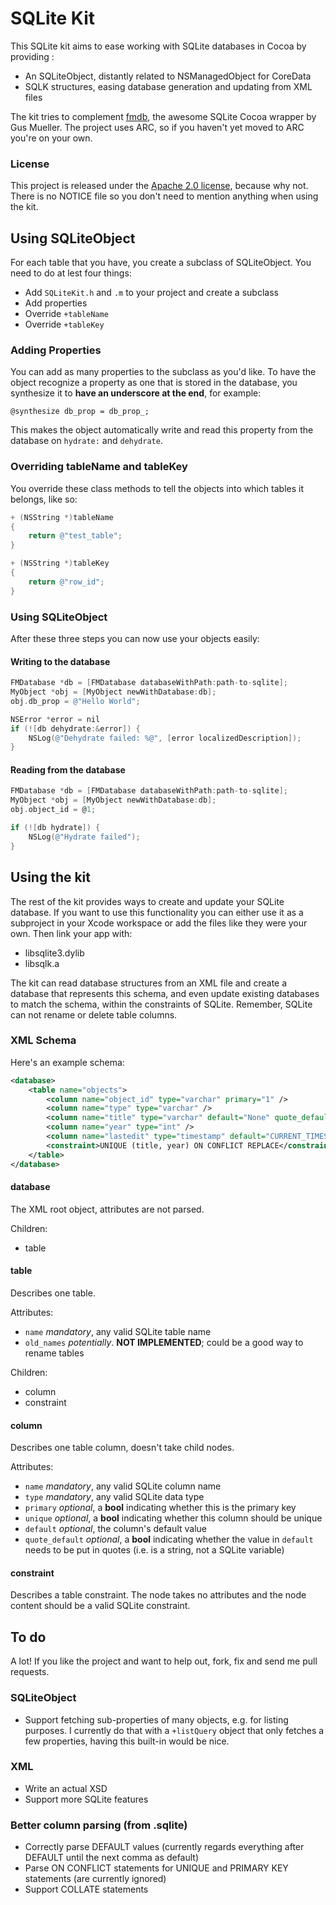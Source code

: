 SQLite Kit
==========

This SQLite kit aims to ease working with SQLite databases in Cocoa by providing :

* An SQLiteObject, distantly related to NSManagedObject for CoreData
* SQLK structures, easing database generation and updating from XML files

The kit tries to complement [fmdb], the awesome SQLite Cocoa wrapper by Gus Mueller. The project uses ARC, so if you haven't yet moved to ARC you're on your own.

### License ###

This project is released under the [Apache 2.0 license][apache], because why not. There is no NOTICE file so you don't need to mention anything when using the kit.

[fmdb]: https://github.com/ccgus/fmdb
[apache]: http://www.apache.org/licenses/LICENSE-2.0.html


Using SQLiteObject
------------------

For each table that you have, you create a subclass of SQLiteObject. You need to do at lest four things:

* Add `SQLiteKit.h` and `.m` to your project and create a subclass
* Add properties
* Override `+tableName`
* Override `+tableKey`


### Adding Properties ###

You can add as many properties to the subclass as you'd like. To have the object recognize a property as one that is stored in the database, you synthesize it to **have an underscore at the end**, for example:

    @synthesize db_prop = db_prop_;

This makes the object automatically write and read this property from the database on `hydrate:` and `dehydrate`.


### Overriding tableName and tableKey ###

You override these class methods to tell the objects into which tables it belongs, like so:

```objective-c
+ (NSString *)tableName
{
    return @"test_table";
}

+ (NSString *)tableKey
{
    return @"row_id";
}
```


### Using SQLiteObject ###

After these three steps you can now use your objects easily:

#### Writing to the database ####

```objective-c
FMDatabase *db = [FMDatabase databaseWithPath:path-to-sqlite];
MyObject *obj = [MyObject newWithDatabase:db];
obj.db_prop = @"Hello World";

NSError *error = nil
if (![db dehydrate:&error]) {
    NSLog(@"Dehydrate failed: %@", [error localizedDescription]);
}
```

#### Reading from the database ####

```objective-c
FMDatabase *db = [FMDatabase databaseWithPath:path-to-sqlite];
MyObject *obj = [MyObject newWithDatabase:db];
obj.object_id = @1;

if (![db hydrate]) {
    NSLog(@"Hydrate failed");
}
```


Using the kit
-------------

The rest of the kit provides ways to create and update your SQLite database. If you want to use this functionality you can either use it as a subproject in your Xcode workspace or add the files like they were your own. Then link your app with:

* libsqlite3.dylib
* libsqlk.a

The kit can read database structures from an XML file and create a database that represents this schema, and even update existing databases to match the schema, within the constraints of SQLite. Remember, SQLite can not rename or delete table columns.


### XML Schema ###

Here's an example schema:

```xml
<database>
    <table name="objects">
        <column name="object_id" type="varchar" primary="1" />
        <column name="type" type="varchar" />
        <column name="title" type="varchar" default="None" quote_default="1" />
        <column name="year" type="int" />
        <column name="lastedit" type="timestamp" default="CURRENT_TIMESTAMP" />
        <constraint>UNIQUE (title, year) ON CONFLICT REPLACE</constraint>
    </table>
</database>
```

#### database ####

The XML root object, attributes are not parsed.

Children:

* table

#### table ####

Describes one table.

Attributes:

* `name` _mandatory_, any valid SQLite table name
* `old_names` _potentially_. **NOT IMPLEMENTED**; could be a good way to rename tables

Children:

* column
* constraint

#### column ####

Describes one table column, doesn't take child nodes.

Attributes:

* `name` _mandatory_, any valid SQLite column name
* `type` _mandatory_, any valid SQLite data type
* `primary` _optional_, a **bool** indicating whether this is the primary key
* `unique` _optional_, a **bool** indicating whether this column should be unique
* `default` _optional_, the column's default value
* `quote_default` _optional_, a **bool** indicating whether the value in `default` needs to be put in quotes (i.e. is a string, not a SQLite variable)

#### constraint ####

Describes a table constraint. The node takes no attributes and the node content should be a valid SQLite constraint.



To do
-----

A lot! If you like the project and want to help out, fork, fix and send me pull requests.


### SQLiteObject ###

- Support fetching sub-properties of many objects, e.g. for listing purposes. I currently do that with a `+listQuery` object that only fetches a few properties, having this built-in would be nice.


### XML ###

- Write an actual XSD
- Support more SQLite features


### Better column parsing (from .sqlite) ###

- Correctly parse DEFAULT values (currently regards everything after DEFAULT until the next comma as default)
- Parse ON CONFLICT statements for UNIQUE and PRIMARY KEY statements (are currently ignored)
- Support COLLATE statements
